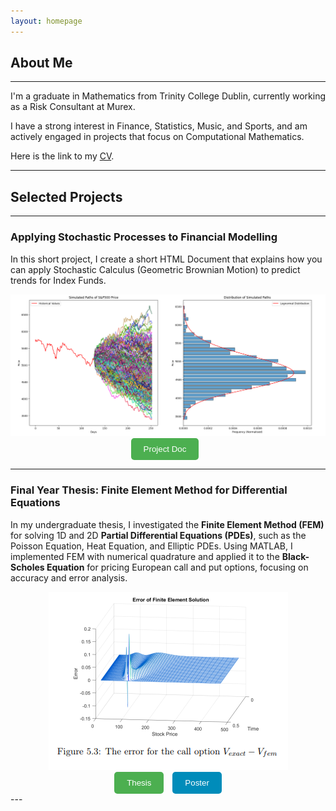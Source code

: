```yaml
---
layout: homepage
---
```


## About Me

---

I'm a graduate in Mathematics from Trinity College Dublin, currently working as a Risk Consultant at Murex. 

I have a strong interest in Finance, Statistics, Music, and Sports, and am actively engaged in projects that focus on Computational Mathematics.

Here is the link to my [CV](/files/cv.pdf).

---

## Selected Projects

---

### Applying Stochastic Processes to Financial Modelling

In this short project, I create a short HTML Document that explains how you can apply Stochastic Calculus (Geometric Brownian Motion) to predict trends for Index Funds.


<div style="text-align: center;">
    <img src="/images/stock.png" alt="Stochastics for Stocks" style="max-width: 100%; height: auto;">
</div>
<div style="display: flex; justify-content: center;">
  <a href="/files/GBM_Doc.html" target="_blank" style="text-decoration: none;">
    <button style="background-color: #4CAF50; color: white; padding: 10px 20px; margin-right: 10px; border: none; border-radius: 5px; cursor: pointer;">
      Project Doc
    </button>
  </a>
</div>


---

### Final Year Thesis: Finite Element Method for Differential Equations

In my undergraduate thesis, I investigated the **Finite Element Method (FEM)** for solving 1D and 2D **Partial Differential Equations (PDEs)**, such as the Poisson Equation, Heat Equation, and Elliptic PDEs. Using MATLAB, I implemented FEM with numerical quadrature and applied it to the **Black-Scholes Equation** for pricing European call and put options, focusing on accuracy and error analysis.


<div style="text-align: center;">
    <img src="/images/fem.png" alt="FEM" style="max-width: 100%; height: auto;">
</div>

<div style="text-align: center;">
  <a href="/files/femthesis.pdf" target="_blank" style="text-decoration: none;">
    <button style="background-color: #4CAF50; color: white; padding: 10px 20px; margin-right: 10px; border: none; border-radius: 5px; cursor: pointer;">
      Thesis
    </button>
  </a>
  <a href="/files/femposter.pdf" target="_blank" style="text-decoration: none;">
    <button style="background-color: #008CBA; color: white; padding: 10px 20px; border: none; border-radius: 5px; cursor: pointer;">
      Poster
    </button>
  </a>
</div>
---
